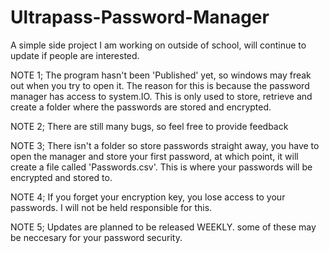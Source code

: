 # Ultrapass-Password-Manager
A simple side project I am working on outside of school, will continue to update if people are interested.


NOTE 1; The program hasn't been 'Published' yet, so windows may freak out when you try to open it. The reason for this is because the password manager has access to system.IO. This is only used to store, retrieve and create a folder where the passwords are stored and encrypted.

NOTE 2; There are still many bugs, so feel free to provide feedback

NOTE 3; There isn't a folder so store passwords straight away, you have to open the manager and store your first password, at which point, it will create a file called 'Passwords.csv'. This is where your passwords will be encrypted and stored to. 

NOTE 4; If you forget your encryption key, you lose access to your passwords. I will not be held responsible for this.

NOTE 5; Updates are planned to be released WEEKLY. some of these may be neccesary for your password security.
